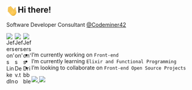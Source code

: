 ## Hi there! <img align="left" src="https://github.com/jeferson-sb/jeferson-sb/blob/master/Hi.gif" alt="waving hand" width="30px" />
                                                                                           
Software Developer Consultant [@Codeminer42](https://www.codeminer42.com/)

<a href="https://www.linkedin.com/in/jeferson-sb/">
  <img align="left" alt="Jeferson's LinkedIn" width="22px" src="https://cdn.jsdelivr.net/npm/simple-icons@v3/icons/linkedin.svg" />
</a>
<a href="https://www.linkedin.com/in/jeferson-sb/">
  <img align="left" alt="Jeferson's Dev.to" width="22px" src="https://cdn.jsdelivr.net/npm/simple-icons@3.2.0/icons/dev-dot-to.svg" />
</a>
<a href="https://www.linkedin.com/in/jeferson-sb/">
  <img align="left" alt="Jeferson's Dribbble" width="22px" src="https://cdn.jsdelivr.net/npm/simple-icons@3.2.0/icons/dribbble.svg" />
</a>

<br />
<br />

- I’m currently working on `Front-end`
- I’m currently learning `Elixir and Functional Programming`
- I’m looking to collaborate on `Front-end Open Source Projects`

<a href="https://github.com/jeferson-sb">
  <img height="180em" src="https://github-readme-stats-eight-theta.vercel.app/api?username=jeferson-sb&show_icons=true&theme=vue-dark&include_all_commits=false&count_private=true" />
  <img height="180em" src="https://github-readme-stats-eight-theta.vercel.app/api/top-langs/?username=jeferson-sb&layout=compact&theme=vue-dark&langs_count=6&hide=java" />
</a>
